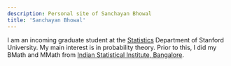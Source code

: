```yaml
---
description: Personal site of Sanchayan Bhowal
title: 'Sanchayan Bhowal'
---
```


<!-- {{< lead >}}
Theoretical Condensed Matter Physics
{{< /lead >}} -->

I am an incoming graduate student at the [Statistics](https://statistics.stanford.edu) Department of Stanford University. My main interest is in probability theory. Prior to this, I did my BMath and MMath from [Indian Statistical Institute, Bangalore](https://www.isibang.ac.in/~statmath/).